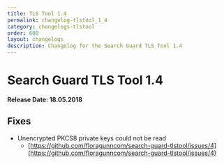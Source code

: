 ```yaml
---
title: TLS Tool 1.4
permalink: changelog-tlstool_1_4
category: changelogs-tlstool
order: 600
layout: changelogs
description: Changelog for the Search Guard TLS Tool 1.4
---
```


<!---
Copyright 2020 floragunn GmbH
-->

# Search Guard TLS Tool 1.4

**Release Date: 18.05.2018**

## Fixes

* Unencrypted PKCS8 private keys could not be read
  * [https://github.com/floragunncom/search-guard-tlstool/issues/4](https://github.com/floragunncom/search-guard-tlstool/issues/4) 
